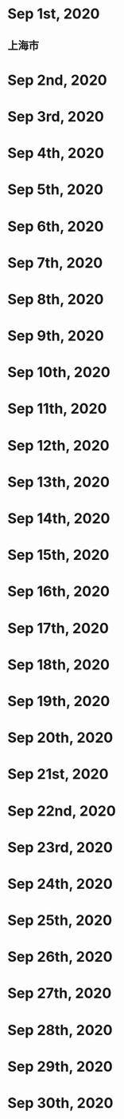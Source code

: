 # Sep 1st, 2020
## 上海市
# Sep 2nd, 2020
# Sep 3rd, 2020
# Sep 4th, 2020
# Sep 5th, 2020
# Sep 6th, 2020
# Sep 7th, 2020
# Sep 8th, 2020
# Sep 9th, 2020
# Sep 10th, 2020
# Sep 11th, 2020
# Sep 12th, 2020
# Sep 13th, 2020
# Sep 14th, 2020
# Sep 15th, 2020
# Sep 16th, 2020
# Sep 17th, 2020
# Sep 18th, 2020
# Sep 19th, 2020
# Sep 20th, 2020
# Sep 21st, 2020
# Sep 22nd, 2020
# Sep 23rd, 2020
# Sep 24th, 2020
# Sep 25th, 2020
# Sep 26th, 2020
# Sep 27th, 2020
# Sep 28th, 2020
# Sep 29th, 2020
# Sep 30th, 2020
